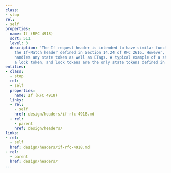 ```yaml
---
class:
- stop
rel:
- self
properties:
  name: If (RFC 4918)
  sort: 511
  level: 3
  description: 'The If request header is intended to have similar functionality to
    the If-Match header defined in Section 14.24 of RFC 2616. However, the If header
    handles any state token as well as ETags. A typical example of a state token is
    a lock token, and lock tokens are the only state tokens defined in this specification. '
entities:
- class:
  - stop
  rel:
  - self
  properties:
    name: If (RFC 4918)
  links:
  - rel:
    - self
    href: design/headers/if-rfc-4918.md
  - rel:
    - parent
    href: design/headers/
links:
- rel:
  - self
  href: design/headers/if-rfc-4918.md
- rel:
  - parent
  href: design/headers/
...
```

